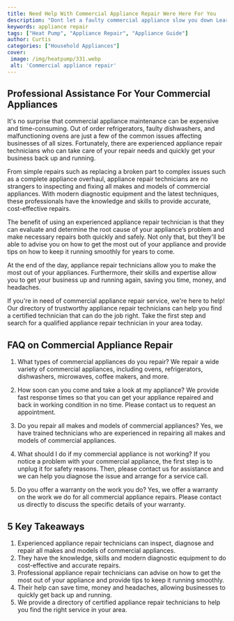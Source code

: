 ```yaml
---
title: Need Help With Commercial Appliance Repair Were Here For You
description: "Dont let a faulty commercial appliance slow you down Learn how our team can help with professional appliance repair service Get the answers you need - fast"
keywords: appliance repair
tags: ["Heat Pump", "Appliance Repair", "Appliance Guide"]
author: Curtis
categories: ["Household Appliances"]
cover: 
 image: /img/heatpump/331.webp
 alt: 'Commercial appliance repair'
---
```

## Professional Assistance For Your Commercial Appliances 
It's no surprise that commercial appliance maintenance can be expensive and time-consuming. Out of order refrigerators, faulty dishwashers, and malfunctioning ovens are just a few of the common issues affecting businesses of all sizes. Fortunately, there are experienced appliance repair technicians who can take care of your repair needs and quickly get your business back up and running.

From simple repairs such as replacing a broken part to complex issues such as a complete appliance overhaul, appliance repair technicians are no strangers to inspecting and fixing all makes and models of commercial appliances. With modern diagnostic equipment and the latest techniques, these professionals have the knowledge and skills to provide accurate, cost-effective repairs. 

The benefit of using an experienced appliance repair technician is that they can evaluate and determine the root cause of your appliance’s problem and make necessary repairs both quickly and safely. Not only that, but they'll be able to advise you on how to get the most out of your appliance and provide tips on how to keep it running smoothly for years to come.

At the end of the day, appliance repair technicians allow you to make the most out of your appliances. Furthermore, their skills and expertise allow you to get your business up and running again, saving you time, money, and headaches. 

If you're in need of commercial appliance repair service, we're here to help! Our directory of trustworthy appliance repair technicians can help you find a certified technician that can do the job right. Take the first step and search for a qualified appliance repair technician in your area today.

## FAQ on Commercial Appliance Repair 
1. What types of commercial appliances do you repair? 
We repair a wide variety of commercial appliances, including ovens, refrigerators, dishwashers, microwaves, coffee makers, and more.

2. How soon can you come and take a look at my appliance? 
We provide fast response times so that you can get your appliance repaired and back in working condition in no time. Please contact us to request an appointment.

3. Do you repair all makes and models of commercial appliances? 
Yes, we have trained technicians who are experienced in repairing all makes and models of commercial appliances.

4. What should I do if my commercial appliance is not working? 
If you notice a problem with your commercial appliance, the first step is to unplug it for safety reasons. Then, please contact us for assistance and we can help you diagnose the issue and arrange for a service call.

5. Do you offer a warranty on the work you do? 
Yes, we offer a warranty on the work we do for all commercial appliance repairs. Please contact us directly to discuss the specific details of your warranty.

## 5 Key Takeaways 
1. Experienced appliance repair technicians can inspect, diagnose and repair all makes and models of commercial appliances. 
2. They have the knowledge, skills and modern diagnostic equipment to do cost-effective and accurate repairs. 
3. Professional appliance repair technicians can advise on how to get the most out of your appliance and provide tips to keep it running smoothly. 
4. Their help can save time, money and headaches, allowing businesses to quickly get back up and running. 
5. We provide a directory of certified appliance repair technicians to help you find the right service in your area.
